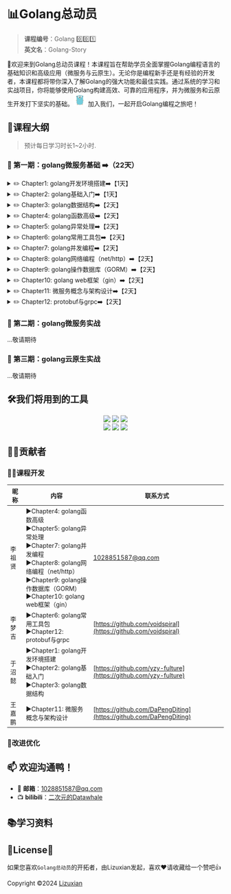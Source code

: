 # 📊Golang总动员

> **课程编号**：Golang 0️⃣0️⃣1️⃣ \
> **英文名**：Golang-Story

👋欢迎来到Golang总动员课程！本课程旨在帮助学员全面掌握Golang编程语言的基础知识和高级应用（微服务与云原生）。无论你是编程新手还是有经验的开发者，本课程都将带你深入了解Golang的强大功能和最佳实践。通过系统的学习和实战项目，你将能够使用Golang构建高效、可靠的应用程序，并为微服务和云原生开发打下坚实的基础。<img src="./golang.png" alt="golang" width="30" height="28"/> 加入我们，一起开启Golang编程之旅吧！

## 📆课程大纲
> 预计每日学习时长1~2小时.


### 🚀 第一期：golang微服务基础 ➡️（22天）
<details>
<summary>✏️ Chapter1: golang开发环境搭建➡️【1天】</summary>

- ✅安装golang与环境设置
- ✅第一个Hello World程序
- ✅import包与package
- ✅go get与第三方包
- ✅go mod包管理

</details>

<details>
<summary>✏️ Chapter2: golang基础入门➡️【1天】</summary>

- ✅变量与常量
- ✅基础数据类型
- ✅字符串的格式化
- ✅条件与循环结构
- ✅函数入门

</details>

<details>
<summary>✏️ Chapter3: golang数据结构➡️【2天】</summary>

- ✅数组
- ✅切片
- ✅map
- ✅结构体
- ✅接口与动态类型
- ✅指针类型与nil

</details>

<details>
<summary>✏️ Chapter4: golang函数高级➡️【2天】</summary>

- ✅函数与闭包
- ✅golang与面向对象
- ✅函数与递归
- ✅接口与鸭子类型

</details>

<details>
<summary>✏️ Chapter5: golang异常处理➡️【2天】</summary>

- ✅defer的妙用
- ✅recover与异常捕获
- ✅error类型与panic异常处理

</details>

<details>
<summary>✏️ Chapter6: golang常用工具包➡️【2天】</summary>

- ✅time包
- ✅strings包
- ✅strconv包
- ✅reflect包
- ✅科学计算
- ✅文件操作
- ✅Json文件处理
- ✅viper配置文件管理

</details>

<details>
<summary>✏️ Chapter7: golang并发编程➡️【2天】</summary>

- ✅goroutine与channel
- ✅使用goroutine与channel实现程序的优雅启停
- ✅select与超时处理
- ✅waitgroup并发控制
- ✅互斥锁与读写锁
- ✅context上下文与信息传递
- ✅协程池与任务调度
- ✅实战案例：生产者与消费者模型

</details>

<details>
<summary>✏️ Chapter8: golang网络编程（net/http）➡️【2天】</summary>

- ✅网络编程概述：TCP/IP协议基础、套接字编程基础
- ✅TCP编程：TCP服务器与TCP客户端
- ✅UDP编程：UDP服务器与UDP客户端
- ✅HTTP编程概述：HTTP协议基础
- ✅HTTP编程：http服务端与http客户端
- ✅RESTful API服务
- ✅RPC编程概述：RPC与HTTP的区别
- ✅实战案例：使用HTTP手写实现简单的RPC HelloWorld

</details>

<details>
<summary>✏️ Chapter9: golang操作数据库（GORM）➡️【2天】</summary>

- ✅ORM与GORM的介绍
- ✅数据库连接：MySQL、PostgreSQL、SQLite等
- ✅GORM日志和调试
- ✅模型定义：表结构定义（模型结构体、模型标签、字段类型与约束）
- ✅GORM迁移
- ✅GORM基本操作：CRUD增删改查
- ✅GORM高级操作：条件查询、链式操作、分页排序、关联查询与预加载、原生SQL查询、钩子函数
- ✅GORM事务处理：开启、提交和回滚事务
- ✅实战案例：使用net/http与GORM实现一个简单的RESTful API服务

</details>

<details>
<summary>✏️ Chapter10: golang web框架（gin）➡️【2天】</summary>

- ✅web框架概述：web框架的作用、web框架的分类
- ✅路由管理：定义路由、路由分组、路由参数和查询参数
- ✅请求处理：处理GET、POST、PUT、PATCH、DELETE请求、处理请求数据（JSON与表单）、请求上下文（Context）
- ✅响应处理：返回JSON、自定义响应状态码、文件下载与重定向
- ✅中间件：中间件概述、gin集成zap日志库、gin集成gorm数据库操作
- ✅数据验证：gin集成validator数据验证
- ✅会话和认证：session机制与不足，gin集成JWT认证
- ✅实战案例：使用gin与GORM实现一个简单的用户管理系统

</details>

<details>
<summary>✏️ Chapter11: 微服务概念与架构设计➡️【2天】</summary>

- ✅单体服务与微服务的概述
- ✅以电商系统为例，讲解单体服务的设计与架构
- ✅以电商系统为例，讲解微服务的设计与架构
- ✅单体服务与微服务的优缺点对比
- ✅为什么微服务要用rpc而不是http

</details>

<details>
<summary>✏️ Chapter12: protobuf与grpc➡️【2天】</summary>

- ✅重新审视使用HTTP手写实现简单的RPC HelloWorld案例的不足
- ✅protobuf与grpc的介绍
- ✅protobuf与grpc的安装与验证
- ✅protobuf的核心概念
- ✅protobuf与grpc的快速体验
- ✅grpc流模式
- ✅protobuf的数据类型
- ✅grpc metadata机制
- ✅gprc拦截器与验证器
- ✅grpc的错误处理与超时控制
- ✅实战案例：使用gin与GORM与grpc实现一个简单的用户管理微服务

</details>

### 🚀 第二期：golang微服务实战
...敬请期待
### 🚀 第三期：golang云原生实战
...敬请期待


## 🛠️我们将用到的工具
<p align='center'>
<img src="https://img.shields.io/badge/language-golang 1.23.0-brightgreen"> 
<img src="https://img.shields.io/badge/package-gin v1.10.0-ff69b4">
<img src="https://img.shields.io/badge/package-grpc v1.67.0-ff69b4">
<br>
<img src="https://img.shields.io/badge/package-protobuf v1.34.2-ff69b4">
<img src="https://img.shields.io/badge/package-viper v1.19.0-ff69b4">
<img src="https://img.shields.io/badge/package-validator v10.22.1-ff69b4">
</p>

## 🧑‍💻贡献者
### 🧑‍🔧课程开发
| 昵称 | 内容           | 联系方式                                  |
| ------ | ---------------- | --------------------------------------------- |
| 李祖贤 | ▶️Chapter4: golang函数高级<br>▶️Chapter5: golang异常处理<br>▶️Chapter7: golang并发编程<br>▶️Chapter8: golang网络编程（net/http）<br>▶️Chapter9: golang操作数据库（GORM）<br>▶️Chapter10: golang web框架（gin） |1028851587@qq.com|
| 李梦吉 | ▶️Chapter6: golang常用工具包<br>▶️Chapter12: protobuf与grpc     |[https://github.com/voidspiral](https://github.com/voidspiral)|
| 于沼懿 | ▶️Chapter1: golang开发环境搭建<br>▶️Chapter2: golang基础入门<br>▶️Chapter3: golang数据结构    |[https://github.com/yzy-fulture](https://github.com/yzy-fulture)|
| 王嘉鹏 | ▶️Chapter11: 微服务概念与架构设计     |[https://github.com/DaPengDiting](https://github.com/DaPengDiting)|

### 🧩改进优化
<h2 align='left'><b>📫 欢迎沟通鸭！</b></h2>

- 📧 **邮箱**：1028851587@qq.com
- 📺 **bilibili**：[二次元的Datawhale](https://space.bilibili.com/431850986)

## 📚学习资料

## :memo:License:sparkling_heart:
如果您喜欢`Golang总动员`的开拓者，由Lizuxian发起，喜欢:heart:请收藏给一个赞吧:thumbsup:

Copyright :copyright:2024 [Lizuxian](https://github.com/Leolee11111)